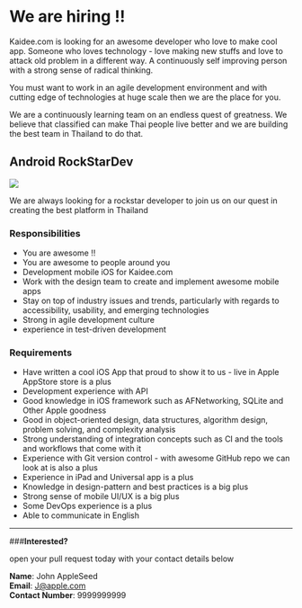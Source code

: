 # We are hiring !!

Kaidee.com is looking for an awesome developer who love to make cool app. Someone who loves technology - love making new stuffs and love to attack old problem in a different way.  A continuously self improving person with a strong sense of radical thinking.

You must want to work in an agile development environment and with cutting edge of technologies at huge scale then we are the place for you.

We are a continuously learning team on an endless quest of greatness. We believe that classified can make Thai people live better and we are building the best team in Thailand to do that.


## Android RockStarDev

![](http://f.cl.ly/items/1d2Q1R2e0B3i2S1Y3n2l/Untitled.png)

We are always looking for a rockstar developer to join us on our quest in creating the best platform in Thailand

### Responsibilities

- You are awesome !!
- You are awesome to people around you
- Development mobile iOS for Kaidee.com
- Work with the design team to create and implement awesome mobile apps
- Stay on top of industry issues and trends, particularly with regards to accessibility, usability, and emerging technologies
- Strong in agile development culture
- experience in test-driven development

### Requirements

- Have written a cool iOS App that proud to show it to us - live in Apple AppStore store is a plus
- Development experience with API
- Good knowledge in iOS framework such as AFNetworking, SQLite and Other Apple goodness
- Good in object-oriented design, data structures, algorithm design, problem solving, and complexity analysis
- Strong understanding of integration concepts such as CI and the tools and workflows that come with it
- Experience with Git version control - with awesome GitHub repo we can look at is also a plus
- Experience in iPad and Universal app is a plus
- Knowledge in design-pattern and best practices is a big plus
- Strong sense of mobile UI/UX is a big plus
- Some DevOps experience is a plus
- Able to communicate in English

-----

###**Interested?** 

open your pull request today with your contact details below

**Name**: John AppleSeed  
**Email**: J@apple.com  
**Contact Number**: 9999999999  
 
